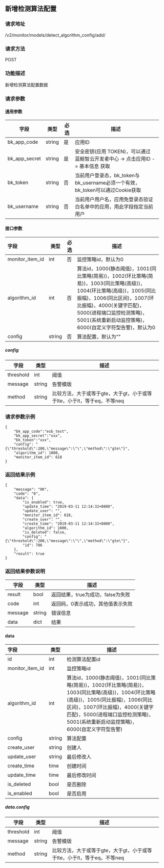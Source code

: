 ## 新增检测算法配置

### 请求地址

/v2/monitor/models/detect_algorithm_config/add/

### 请求方法

POST

### 功能描述

新增检测算法配置数据

### 请求参数

#### 通用参数

| 字段          | 类型   | 必选 | 描述                                                         |
| ------------- | ------ | ---- | ------------------------------------------------------------ |
| bk_app_code   | string | 是   | 应用ID                                                       |
| bk_app_secret | string | 是   | 安全密钥(应用 TOKEN)，可以通过 蓝鲸智云开发者中心 -> 点击应用ID -> 基本信息 获取 |
| bk_token      | string | 否   | 当前用户登录态，bk_token与bk_username必须一个有效，bk_token可以通过Cookie获取 |
| bk_username   | string | 否   | 当前用户用户名，应用免登录态验证白名单中的应用，用此字段指定当前用户 |

#### 接口参数

| 字段            | 类型   | 必选 | 描述                                                         |
| :-------------- | ------ | ---- | ------------------------------------------------------------ |
| monitor_item_id | int    | 否   | 监控策略id，默认为0                                          |
| algorithm_id    | int    | 否   | 算法id，1000(静态阈值)，1001(同比策略(简易))，1002(环比策略(简易))，1003(同比策略(高级))，1004(环比策略(高级))，1005(同比振幅)，1006(同比区间)，1007(环比振幅)，4000(关键字匹配)，5000(进程端口监控检测策略)，5001(系统重新启动监控策略)，6000(自定义字符型告警)，默认为0 |
| config          | string | 否   | 算法配置，默认为""                                           |

##### config

| 字段      | 类型   | 描述                                                         |
| --------- | ------ | ------------------------------------------------------------ |
| threshold | int    | 阈值                                                         |
| message   | string | 告警模版                                                     |
| method    | string | 比较方法，大于或等于gte，大于gt，小于或等于lte，小于lt，等于eq，不等neq |

### 请求参数示例

```
{
    "bk_app_code":"esb_test",
    "bk_app_secret":"xxx",
    "bk_token":"xxx",
    "config": "{\"threshold\":200,\"message\":\"\",\"method\":\"gte\"}",
    "algorithm_id": 1000,
    "monitor_item_id": 618
}
```

### 返回结果示例

```
{
    "message": "OK",
    "code": "0",
    "data": {
        "is_enabled": true,
        "update_time": "2019-03-11 12:14:32+0800",
        "update_user": "",
        "monitor_item_id": 618,
        "create_user": "",
        "create_time": "2019-03-11 12:14:32+0800",
        "algorithm_id": 1000,
        "is_deleted": false,
        "config": "{\"threshold\":200,\"message\":\"\",\"method\":\"gte\"}",
        "id": 786
    },
    "result": true
}
```

### 返回结果参数说明

| 字段    | 类型   | 描述                              |
| ------- | ------ | --------------------------------- |
| result  | bool   | 返回结果，true为成功，false为失败 |
| code    | int    | 返回码，0表示成功，其他值表示失败 |
| message | string | 错误信息                          |
| data    | dict   | 结果                              |

#### data

| 字段            | 类型   | 描述                                                         |
| :-------------- | ------ | ------------------------------------------------------------ |
| id              | int    | 检测算法配置id                                               |
| monitor_item_id | int    | 监控策略id                                                   |
| algorithm_id    | int    | 算法id，1000(静态阈值)，1001(同比策略(简易))，1002(环比策略(简易))，1003(同比策略(高级))，1004(环比策略(高级))，1005(同比振幅)，1006(同比区间)，1007(环比振幅)，4000(关键字匹配)，5000(进程端口监控检测策略)，5001(系统重新启动监控策略)，6000(自定义字符型告警) |
| config          | string | 算法配置                                                     |
| create_user     | string | 创建人                                                       |
| update_user     | string | 最后修改人                                                   |
| create_time     | time   | 创建时间                                                     |
| update_time     | time   | 最后修改时间                                                 |
| is_deleted      | bool   | 是否删除                                                     |
| is_enabled      | bool   | 是否启用                                                     |

##### data.config

| 字段      | 类型   | 描述                                                         |
| --------- | ------ | ------------------------------------------------------------ |
| threshold | int    | 阈值                                                         |
| message   | string | 告警模版                                                     |
| method    | string | 比较方法，大于或等于gte，大于gt，小于或等于lte，小于lt，等于eq，不等neq |

